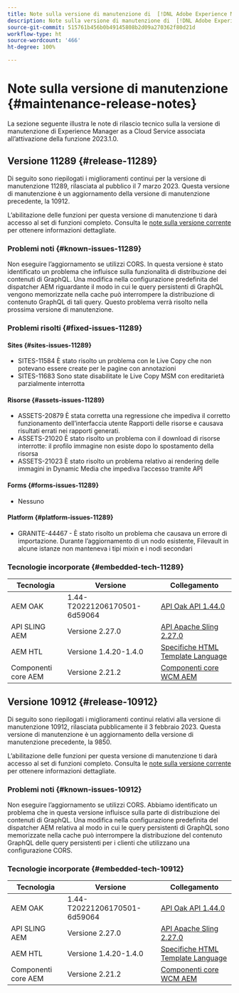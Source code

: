 ```yaml
---
title: Note sulla versione di manutenzione di  [!DNL Adobe Experience Manager]  as a Cloud Service associato all’attivazione della funzione 2023.1.0.
description: Note sulla versione di manutenzione di  [!DNL Adobe Experience Manager]  as a Cloud Service associato all’attivazione della funzione 2023.1.0.
source-git-commit: 515761b456b0b49145808b2d09a270362f80d21d
workflow-type: ht
source-wordcount: '466'
ht-degree: 100%

---
```


# Note sulla versione di manutenzione {#maintenance-release-notes}

La sezione seguente illustra le note di rilascio tecnico sulla la versione di manutenzione di Experience Manager as a Cloud Service associata all’attivazione della funzione 2023.1.0.

## Versione 11289 {#release-11289}

Di seguito sono riepilogati i miglioramenti continui per la versione di manutenzione 11289, rilasciata al pubblico il 7 marzo 2023. Questa versione di manutenzione è un aggiornamento della versione di manutenzione precedente, la 10912.

L’abilitazione delle funzioni per questa versione di manutenzione ti darà accesso al set di funzioni completo. Consulta le [note sulla versione corrente](/help/release-notes/release-notes-cloud/release-notes-current.md) per ottenere informazioni dettagliate.

### Problemi noti {#known-issues-11289}

Non eseguire l’aggiornamento se utilizzi CORS. In questa versione è stato identificato un problema che influisce sulla funzionalità di distribuzione dei contenuti di GraphQL. Una modifica nella configurazione predefinita del dispatcher AEM riguardante il modo in cui le query persistenti di GraphQL vengono memorizzate nella cache può interrompere la distribuzione di contenuto GraphQL di tali query. Questo problema verrà risolto nella prossima versione di manutenzione.

### Problemi risolti {#fixed-issues-11289}

#### Sites {#sites-issues-11289}

- SITES-11584 È stato risolto un problema con le Live Copy che non potevano essere create per le pagine con annotazioni
- SITES-11683 Sono state disabilitate le Live Copy MSM con ereditarietà parzialmente interrotta

#### Risorse {#assets-issues-11289}

- ASSETS-20879 È stata corretta una regressione che impediva il corretto funzionamento dell’interfaccia utente Rapporti delle risorse e causava risultati errati nei rapporti generati.
- ASSETS-21020 È stato risolto un problema con il download di risorse interrotte: il profilo immagine non esiste dopo lo spostamento della risorsa
- ASSETS-21023 È stato risolto un problema relativo ai rendering delle immagini in Dynamic Media che impediva l’accesso tramite API

#### Forms {#forms-issues-11289}

- Nessuno

#### Platform {#platform-issues-11289}

- GRANITE-44467 - È stato risolto un problema che causava un errore di importazione. Durante l’aggiornamento di un nodo esistente, Filevault in alcune istanze non manteneva i tipi mixin e i nodi secondari

### Tecnologie incorporate {#embedded-tech-11289}

| Tecnologia | Versione | Collegamento |
|---|---|---|
| AEM OAK | 1.44-T20221206170501-6d59064 | [API Oak API 1.44.0](https://www.javadoc.io/doc/org.apache.jackrabbit/oak-api/1.44.0/index.html) |
| API SLING AEM | Versione 2.27.0 | [API Apache Sling 2.27.0](https://www.javadoc.io/doc/org.apache.sling/org.apache.sling.api/latest/index.html) |
| AEM HTL | Versione 1.4.20-1.4.0 | [Specifiche HTML Template Language](https://github.com/adobe/htl-spec) |
| Componenti core AEM | Versione 2.21.2 | [Componenti core WCM AEM](https://github.com/adobe/aem-core-wcm-components) |

## Versione 10912 {#release-10912}

Di seguito sono riepilogati i miglioramenti continui relativi alla versione di manutenzione 10912, rilasciata pubblicamente il 3 febbraio 2023. Questa versione di manutenzione è un aggiornamento della versione di manutenzione precedente, la 9850.

L’abilitazione delle funzioni per questa versione di manutenzione ti darà accesso al set di funzioni completo. Consulta le [note sulla versione corrente](/help/release-notes/release-notes-cloud/release-notes-current.md) per ottenere informazioni dettagliate.

### Problemi noti {#known-issues-10912}

Non eseguire l’aggiornamento se utilizzi CORS. Abbiamo identificato un problema che in questa versione influisce sulla parte di distribuzione dei contenuti di GraphQL. Una modifica nella configurazione predefinita del dispatcher AEM relativa al modo in cui le query persistenti di GraphQL sono memorizzate nella cache può interrompere la distribuzione del contenuto GraphQL delle query persistenti per i clienti che utilizzano una configurazione CORS.

### Tecnologie incorporate {#embedded-tech-10912}

| Tecnologia | Versione | Collegamento |
|---|---|---|
| AEM OAK | 1.44-T20221206170501-6d59064 | [API Oak API 1.44.0](https://www.javadoc.io/doc/org.apache.jackrabbit/oak-api/1.44.0/index.html) |
| API SLING AEM | Versione 2.27.0 | [API Apache Sling 2.27.0](https://www.javadoc.io/doc/org.apache.sling/org.apache.sling.api/latest/index.html) |
| AEM HTL | Versione 1.4.20-1.4.0 | [Specifiche HTML Template Language](https://github.com/adobe/htl-spec) |
| Componenti core AEM | Versione 2.21.2 | [Componenti core WCM AEM](https://github.com/adobe/aem-core-wcm-components) |
